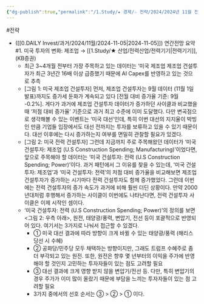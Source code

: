 ```yaml
---
{"dg-publish":true,"permalink":"/1.Study/★ 경제/☆ 전략/2024/2024년 11월 전략/","created":"2024-10-02T16:42:15.062+09:00","updated":"2025-06-03T20:07:19.569+09:00"}
---
```


#전략


- ([[0.DAILY Invest/과거/2024/11월/2024-11-05\|2024-11-05]]) 연간전망 요약 #1. 미국 투자의 변화: 제조업 → [[1.Study/★ 산업/전력산업/전력기기\|전력기기]], (KB증권)
	- 최근 3~4개월 전부터 가장 주목하고 있는 데이터는 ‘미국 제조업 제조업 건설투자가 최근 3년간 16배 이상 급증했기 때문에 AI Capex를 반영하고 있는 것으로 추측
	- [그림 1: 미국 제조업 건설투자] 먼저, 제조업 건설투자는 9월 데이터 (11월 1일 발표)까지도 증가세 둔화가 계속되고 있다 [전월 대비 증가율 기준: 9월 -0.2%]. 게다가 과거에 제조업 건설투자 데이터가 증가하던 사이클과 비교했을 때 ‘저점 대비 증가율’ 기준으로 과거 최고 수준에 이미 도달했다. 다만 변곡점으로 생각해볼 수 있는 이벤트는 ‘미국 대선’인데, 특히 이번 대선의 지지율이 박빙인 만큼 기업들 입장에서도 대선 전까지는 투자를 보류하고 있을 수 있기 때문이다. 대선 이후에는 다시 증가하는지 여부를 면밀히 관찰할 필요가 있겠다.
	- [그림 2: 미국 전력 건설투자] 그런데 지금까지 주로 주목해왔던 데이터가 ‘미국 건설투자: 제조업 (U.S Construction Spending; Manufacturing)’이었다면, 앞으로 주목해야 할 데이터는 ‘미국 건설투자: 전력 (U.S Construction Spending; Power)’이다. 과거 패턴에서 그 이유를 찾을 수 있는데, ‘미국 건설투자: 제조업’과 ‘미국 건설투자: 전력’의 저점 대비 증가율을 비교해보면 제조업 건설투자가 증가하는 시기마다 전력 건설투자도 함께 증가했었다. 그런데 이번에는 전력 건설투자의 증가 속도가 과거에 비해 훨씬 더딘 상황이다. 만약 2000년대처럼 후행해서 증가하는 사이클이 이번에도 나타난다면, 전력 건설투자 사이클은 이제 시작인 셈이다.
	- ‘미국 건설투자: 전력 (U.S Construction Spending; Power)’의 정의를 보면 <그림 2: 우측 아래>, 원전, 태양광/풍력, 변압기, 전선 등이 포괄적으로 반영되어 있다. 여기서는 3가지로 나눠서 접근할 수 있겠다.
		- ①   미국 대선 결과에 따라 방향이 크게 바뀔 수 있는 태양광/풍력 (해리스 당선 시 수혜)
		- ②   공화당/민주당 모두 채택하는 방향이지만, 그래도 트럼프 수혜주로 좀 더 부각되고 있는 원전. 또한, 원전은 향후 몇 년부터의 이익을 주가에 반영해야 할 것인지 고민하는 투자자들이 있는 점도 고려할 필요
		- ③   대선 결과에 크게 영향 받지 않을 변압기/전선 등. 다만, 특히 변압기의 경우 주가가 이미 많이 올랐기 때문에 부담을 느끼는 투자자들이 있는 점 고려할 필요
		- 3가지 중에서의 선호 순서는 ③ > ② > ① 이다.